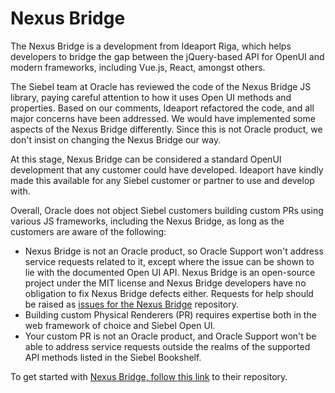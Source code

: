 # Nexus Bridge

The Nexus Bridge is a development from Ideaport Riga, which helps developers to bridge the gap between the jQuery-based API for OpenUI and modern frameworks, including Vue.js, React, amongst others.

The Siebel team at Oracle has reviewed the code of the Nexus Bridge JS library, paying careful attention to how it uses Open UI methods and properties. Based on our comments, Ideaport refactored the code, and all major concerns have been addressed. We would have implemented some aspects of the Nexus Bridge differently. Since this is not Oracle product, we don't insist on changing the Nexus Bridge our way. 

At this stage, Nexus Bridge can be considered a standard OpenUI development that any customer could have developed. Ideaport have kindly made this available for any Siebel customer or partner to use and develop with.

Overall, Oracle does not object Siebel customers building custom PRs using various JS frameworks, including the Nexus Bridge, as long as the customers are aware of the following:

* Nexus Bridge is not an Oracle product, so Oracle Support won't address service requests related to it, except where the issue can be shown to lie with the documented Open UI API. Nexus Bridge is an open-source project under the MIT license and Nexus Bridge developers have no obligation to fix Nexus Bridge defects either. Requests for help should be raised as [issues for the Nexus Bridge](https://github.com/ideaportriga/siebel-nexus-bridge/issues) repository.
* Building custom Physical Renderers (PR) requires expertise both in the web framework of choice and Siebel Open UI.
* Your custom PR is not an Oracle product, and Oracle Support won't be able to address service requests outside the realms of the supported API methods listed in the Siebel Bookshelf.

To get started with [Nexus Bridge, follow this link](https://github.com/ideaportriga/siebel-nexus-bridge) to their repository.
